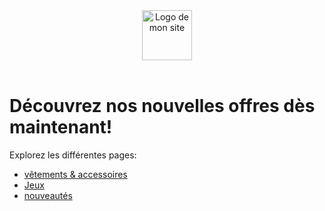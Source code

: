 <!DOCTYPE html>
</html>
 <header>
        <img src="chemin/vers/ton-logo.png" alt="Logo de mon site" style="height: 80px;">
    </header>
    <head>
  <meta charset="utf-8">
  <meta name="viewport" content="width=device-width">
  <title>GIV-boutique en ligne</title>
  <link href="feuilledestyle.css" rel="stylesheet" type="text/css" />
</head>
<body>
  <h1>Découvrez nos nouvelles offres dès maintenant!</h1>
  <p>Explorez les différentes pages:</p>
  <ul>
    <li><a href="vetements_et_accessoires.html">vêtements & accessoires</a></li>
    <li><a href="jeux.html">Jeux</a></li>
    <li><a href="nouveautes.html">nouveautés</a></li>
  </ul>
</body>
</html>

